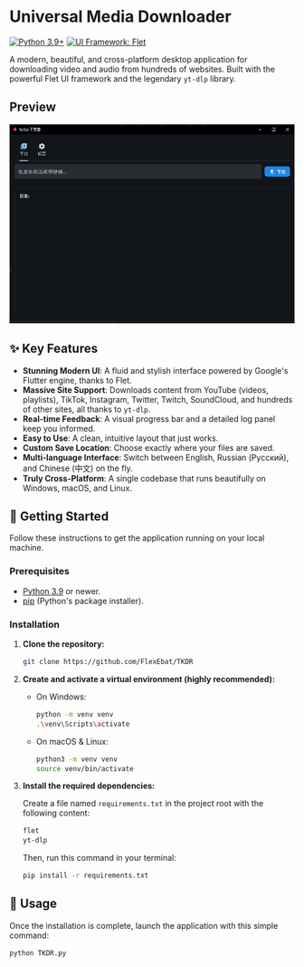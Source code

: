 # Universal Media Downloader

[![Python 3.9+](https://img.shields.io/badge/python-3.9+-blue.svg)](https://www.python.org/downloads/)
[![UI Framework: Flet](https://img.shields.io/badge/UI-Flet-green.svg)](https://flet.dev/)

A modern, beautiful, and cross-platform desktop application for downloading video and audio from hundreds of websites. Built with the powerful Flet UI framework and the legendary `yt-dlp` library.

## Preview

![App Screenshot](screenshot.png)

## ✨ Key Features

-   **Stunning Modern UI**: A fluid and stylish interface powered by Google's Flutter engine, thanks to Flet.
-   **Massive Site Support**: Downloads content from YouTube (videos, playlists), TikTok, Instagram, Twitter, Twitch, SoundCloud, and hundreds of other sites, all thanks to `yt-dlp`.
-   **Real-time Feedback**: A visual progress bar and a detailed log panel keep you informed.
-   **Easy to Use**: A clean, intuitive layout that just works.
-   **Custom Save Location**: Choose exactly where your files are saved.
-   **Multi-language Interface**: Switch between English, Russian (Русский), and Chinese (中文) on the fly.
-   **Truly Cross-Platform**: A single codebase that runs beautifully on Windows, macOS, and Linux.

## 🚀 Getting Started

Follow these instructions to get the application running on your local machine.

### Prerequisites

-   [Python 3.9](https://www.python.org/downloads/) or newer.
-   [pip](https://pip.pypa.io/en/stable/installation/) (Python's package installer).

### Installation

1.  **Clone the repository:**
    ```sh
    git clone https://github.com/FlexEbat/TKDR
    ```

2.  **Create and activate a virtual environment (highly recommended):**

    -   On Windows:
        ```sh
        python -m venv venv
        .\venv\Scripts\activate
        ```
    -   On macOS & Linux:
        ```sh
        python3 -m venv venv
        source venv/bin/activate
        ```

3.  **Install the required dependencies:**

    Create a file named `requirements.txt` in the project root with the following content:
    ```txt
    flet
    yt-dlp
    ```

    Then, run this command in your terminal:
    ```sh
    pip install -r requirements.txt
    ```

## 🎈 Usage

Once the installation is complete, launch the application with this simple command:

```sh
python TKDR.py
